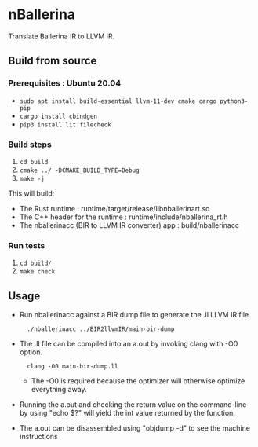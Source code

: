 # nBallerina
Translate Ballerina IR to LLVM IR.

## Build from source 
### Prerequisites : Ubuntu 20.04
* `sudo apt install build-essential llvm-11-dev cmake cargo python3-pip`
* `cargo install cbindgen`
* `pip3 install lit filecheck`

### Build steps
1.  `cd build`
2. `cmake ../ -DCMAKE_BUILD_TYPE=Debug`
3. `make -j`

This will build:
* The Rust runtime : runtime/target/release/libnballerinart.so
* The C++ header for the runtime : runtime/include/nballerina_rt.h
* The nballerinacc (BIR to LLVM IR converter) app : build/nballerinacc

### Run tests
1. `cd build/`
2. `make check` 

## Usage
* Run nballerinacc against a BIR dump file to generate the .ll LLVM IR file
 
        ./nballerinacc ../BIR2llvmIR/main-bir-dump
* The .ll file can be compiled into an a.out by invoking clang with -O0 option.
 
        clang -O0 main-bir-dump.ll
  * The -O0 is required because the optimizer will otherwise optimize everything away. 
* Running the a.out and checking the return value on the command-line by using "echo $?" will yield the int value returned by the function. 
* The a.out can be disassembled using "objdump -d" to see the machine instructions
